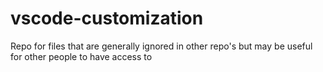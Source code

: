 # vscode-customization
Repo for files that are generally ignored in other repo's but may be useful for other people to have access to

